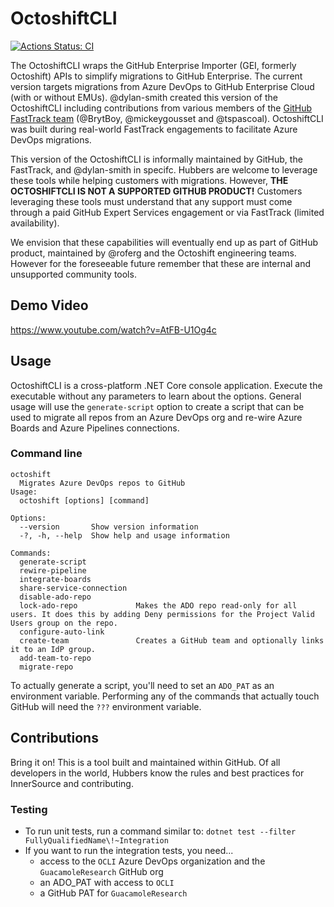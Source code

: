 # OctoshiftCLI

[![Actions Status: CI](https://github.com/github/octoshiftcli/workflows/CI/badge.svg)](https://github.com/github/octoshiftcli/actions?query=workflow%3ACI)


The OctoshiftCLI wraps the GitHub Enterprise Importer (GEI, formerly Octoshift) APIs to simplify migrations to GitHub Enterprise.  The current version targets migrations from Azure DevOps to GitHub Enterprise Cloud (with or without EMUs).  @dylan-smith created this version of the OctoshiftCLI including contributions from various members of the [GitHub FastTrack team](https://github.com/github/fasttrack/) (@BrytBoy, @mickeygousset and @tspascoal). OctoshiftCLI was built during real-world FastTrack engagements to facilitate Azure DevOps migrations.

This version of the OctoshiftCLI is informally maintained by GitHub, the FastTrack, and @dylan-smith in specifc. Hubbers are welcome to leverage these tools while helping customers with migrations.  However, **THE OCTOSHIFTCLI IS NOT A SUPPORTED GITHUB PRODUCT!**  Customers leveraging these tools must understand that any support must come through a paid GitHub Expert Services engagement or via FastTrack (limited availability). 

We envision that these capabilities will eventually end up as part of GitHub product, maintained by @roferg and the Octoshift engineering teams.  However for the foreseeable future remember that these are internal and unsupported community tools.

## Demo Video

https://www.youtube.com/watch?v=AtFB-U1Og4c

## Usage

OctoshiftCLI is a cross-platform .NET Core console application.  Execute the executable without any parameters to learn about the options. General usage will use the `generate-script` option to create a script that can be used to migrate all repos from an Azure DevOps org and re-wire Azure Boards and Azure Pipelines connections.

### Command line
```
octoshift
  Migrates Azure DevOps repos to GitHub
Usage:
  octoshift [options] [command]

Options:
  --version       Show version information
  -?, -h, --help  Show help and usage information

Commands:
  generate-script
  rewire-pipeline
  integrate-boards
  share-service-connection
  disable-ado-repo
  lock-ado-repo             Makes the ADO repo read-only for all users. It does this by adding Deny permissions for the Project Valid Users group on the repo.
  configure-auto-link
  create-team               Creates a GitHub team and optionally links it to an IdP group.
  add-team-to-repo
  migrate-repo
```

To actually generate a script, you'll need to set an `ADO_PAT` as an environment variable. Performing any of the commands that actually touch GitHub will need the `???` environment variable.

## Contributions

Bring it on! This is a tool built and maintained within GitHub.  Of all developers in the world, Hubbers know the rules and best practices for InnerSource and contributing.

### Testing
- To run unit tests, run a command similar to: `dotnet test --filter FullyQualifiedName\!~Integration`
- If you want to run the integration tests, you need...
  - access to the `OCLI` Azure DevOps organization and the `GuacamoleResearch` GitHub org
  - an ADO_PAT with access to `OCLI`
  - a GitHub PAT for `GuacamoleResearch`
